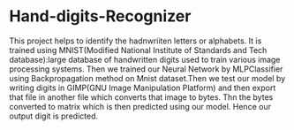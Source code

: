 # Hand-digits-Recognizer
This project helps to identify the hadnwriiten letters or alphabets.
It is trained using MNIST(Modified National Institute of Standards and Tech database):large database of handwritten digits used to train various image processing systems.
Then we trained our Neural Network by MLPClassifier using Backpropagation method on Mnist dataset.Then we test our model by writing digits in GIMP(GNU Image Manipulation Platform) and then export that file in another file which converts that image to bytes.
Thn the bytes converted to matrix which is then predicted using our model.
Hence our output digit is predicted.
